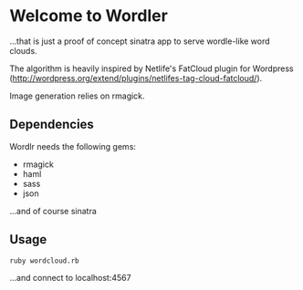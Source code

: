 # Welcome to Wordler

...that is just a proof of concept sinatra app to serve wordle-like word clouds.

The algorithm is heavily inspired by Netlife's FatCloud plugin for Wordpress (http://wordpress.org/extend/plugins/netlifes-tag-cloud-fatcloud/).

Image generation relies on rmagick.

## Dependencies

Wordlr needs the following gems:

* rmagick
* haml
* sass
* json

...and of course sinatra

## Usage

    ruby wordcloud.rb

...and connect to localhost:4567

